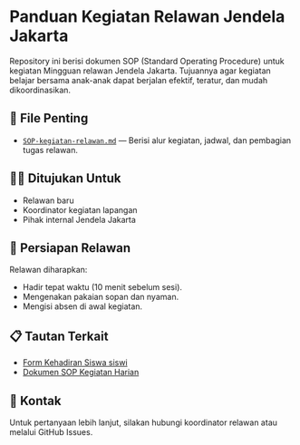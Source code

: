 # Panduan Kegiatan Relawan Jendela Jakarta

Repository ini berisi dokumen SOP (Standard Operating Procedure) untuk kegiatan Mingguan relawan Jendela Jakarta. Tujuannya agar kegiatan belajar bersama anak-anak dapat berjalan efektif, teratur, dan mudah dikoordinasikan.

## 📁 File Penting

- [`SOP-kegiatan-relawan.md`](./SOP-kegiatan-relawan.md) — Berisi alur kegiatan, jadwal, dan pembagian tugas relawan.

## 🙋‍♀️ Ditujukan Untuk

- Relawan baru  
- Koordinator kegiatan lapangan  
- Pihak internal Jendela Jakarta  

## 👕 Persiapan Relawan

Relawan diharapkan:
- Hadir tepat waktu (10 menit sebelum sesi).
- Mengenakan pakaian sopan dan nyaman.
- Mengisi absen di awal kegiatan.

## 📋 Tautan Terkait

- [Form Kehadiran Siswa siswi](https://bit.ly/AbsensiKelasRegulerJenjak)
- [Dokumen SOP Kegiatan Harian](./SOP-kegiatan-relawan.md)

## 📌 Kontak

Untuk pertanyaan lebih lanjut, silakan hubungi koordinator relawan atau melalui GitHub Issues.
